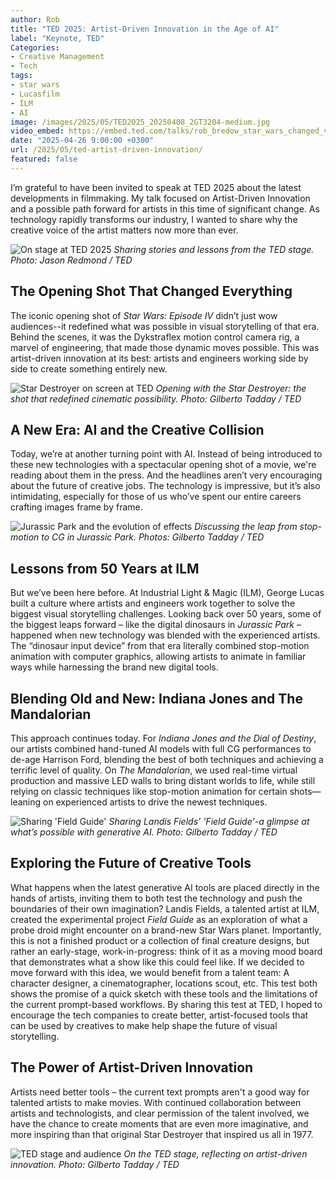```yaml
---
author: Rob
title: "TED 2025: Artist-Driven Innovation in the Age of AI"
label: "Keynote, TED"
Categories:
- Creative Management
- Tech
tags:
- star wars
- Lucasfilm
- ILM
- AI
image: /images/2025/05/TED2025_20250408_2GT3204-medium.jpg
video_embed: https://embed.ted.com/talks/rob_bredow_star_wars_changed_visual_effects_ai_is_doing_it_again
date: "2025-04-26 9:00:00 +0300"
url: /2025/05/ted-artist-driven-innovation/
featured: false
---
```


I’m grateful to have been invited to speak at TED 2025 about the latest developments in filmmaking. My talk focused on Artist-Driven Innovation and a possible path forward for artists in this time of significant change. As technology rapidly transforms our industry, I wanted to share why the creative voice of the artist matters now more than ever.

![On stage at TED 2025]( /images/2025/05/TED2025_20250408_1JR7392-medium.jpg "Speaking at TED 2025")
*Sharing stories and lessons from the TED stage. Photo: Jason Redmond / TED*

## The Opening Shot That Changed Everything

The iconic opening shot of *Star Wars: Episode IV* didn’t just wow audiences--it redefined what was possible in visual storytelling of that era. Behind the scenes, it was the Dykstraflex motion control camera rig, a marvel of engineering, that made those dynamic moves possible. This was artist-driven innovation at its best: artists and engineers working side by side to create something entirely new.

![Star Destroyer on screen at TED]( /images/2025/05/TED2025_20250408_1GT2795-medium.jpg "Opening with the Star Destroyer at TED")
*Opening with the Star Destroyer: the shot that redefined cinematic possibility. Photo: Gilberto Tadday / TED*

## A New Era: AI and the Creative Collision

Today, we’re at another turning point with AI. Instead of being introduced to these new technologies with a spectacular opening shot of a movie, we're reading about them in the press. And the headlines aren’t very encouraging about the future of creative jobs. The technology is impressive, but it’s also intimidating, especially for those of us who’ve spent our entire careers crafting images frame by frame.

![Jurassic Park and the evolution of effects]( /images/2025/05/TED2025_20250408_1GT2816-medium.jpg "Jurassic Park and the evolution of effects")
*Discussing the leap from stop-motion to CG in Jurassic Park. Photos: Gilberto Tadday / TED*

## Lessons from 50 Years at ILM

But we’ve been here before. At Industrial Light & Magic (ILM), George Lucas built a culture where artists and engineers work together to solve the biggest visual storytelling challenges. Looking back over 50 years, some of the biggest leaps forward – like the digital dinosaurs in *Jurassic Park* – happened when new technology was blended with the experienced artists. The “dinosaur input device” from that era literally combined stop-motion animation with computer graphics, allowing artists to animate in familiar ways while harnessing the brand new digital tools.

## Blending Old and New: Indiana Jones and The Mandalorian

This approach continues today. For *Indiana Jones and the Dial of Destiny*, our artists combined hand-tuned AI models with full CG performances to de-age Harrison Ford, blending the best of both techniques and achieving a terrific level of quality. On *The Mandalorian*, we used real-time virtual production and massive LED walls to bring distant worlds to life, while still relying on classic techniques like stop-motion animation for certain shots—leaning on experienced artists to drive the newest techniques.

![Sharing 'Field Guide']( /images/2025/05/TED2025_20250408_1GT2926-medium.jpg "Sharing of 'Field Guide'")
*Sharing Landis Fields’ 'Field Guide'-a glimpse at what’s possible with generative AI. Photo: Gilberto Tadday / TED*

## Exploring the Future of Creative Tools

What happens when the latest generative AI tools are placed directly in the hands of artists, inviting them to both test the technology and push the boundaries of their own imagination? Landis Fields, a talented artist at ILM, created the experimental project *Field Guide* as an exploration of what a probe droid might encounter on a brand-new Star Wars planet. Importantly, this is not a finished product or a collection of final creature designs, but rather an early-stage, work-in-progress: think of it as a moving mood board that demonstrates what a show like this could feel like.  If we decided to move forward with this idea, we would benefit from a talent team: A character designer, a cinematographer, locations scout, etc. This test both shows the promise of a quick sketch with these tools and the limitations of the current prompt-based workflows. By sharing this test at TED, I hoped to encourage the tech companies to create better, artist-focused tools that can be used by creatives to make help shape the future of visual storytelling.

## The Power of Artist-Driven Innovation

Artists need better tools – the current text prompts aren't a good way for talented artists to make movies. With continued collaboration between artists and technologists, and clear permission of the talent involved, we have the chance to create moments that are even more imaginative, and more inspiring than that original Star Destroyer that inspired us all in 1977. 

![TED stage and audience]( /images/2025/05/TED2025_20250408_2GT3204-medium.jpg "TED stage and audience")
*On the TED stage, reflecting on artist-driven innovation. Photo: Gilberto Tadday / TED*
